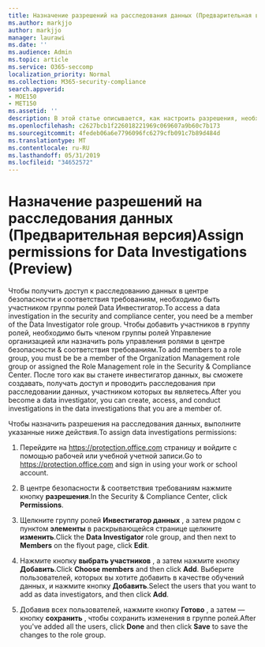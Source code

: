 ```yaml
---
title: Назначение разрешений на расследования данных (Предварительная версия)
ms.author: markjjo
author: markjjo
manager: laurawi
ms.date: ''
ms.audience: Admin
ms.topic: article
ms.service: O365-seccomp
localization_priority: Normal
ms.collection: M365-security-compliance
search.appverid:
- MOE150
- MET150
ms.assetid: ''
description: В этой статье описывается, как настроить разрешения, необходимые для использования средства расследования данных в Microsoft 365.
ms.openlocfilehash: c2627bcb1f226018221969c069607a9b60c7b173
ms.sourcegitcommit: 4fedeb06a6e7796096fc6279cfb091c7b89d484d
ms.translationtype: MT
ms.contentlocale: ru-RU
ms.lasthandoff: 05/31/2019
ms.locfileid: "34652572"
---
```

# <a name="assign-permissions-for-data-investigations-preview"></a><span data-ttu-id="9de27-103">Назначение разрешений на расследования данных (Предварительная версия)</span><span class="sxs-lookup"><span data-stu-id="9de27-103">Assign permissions for Data Investigations (Preview)</span></span>

<span data-ttu-id="9de27-104">Чтобы получить доступ к расследованию данных в центре безопасности и соответствия требованиям, необходимо быть участником группы ролей Data Инвестигатор.</span><span class="sxs-lookup"><span data-stu-id="9de27-104">To access a data investigation in the security and compliance center, you need be a member of the Data Investigator role group.</span></span> <span data-ttu-id="9de27-105">Чтобы добавить участников в группу ролей, необходимо быть членом группы ролей Управление организацией или назначить роль управления ролями в центре безопасности & соответствия требованиям.</span><span class="sxs-lookup"><span data-stu-id="9de27-105">To add members to a role group, you must be be a member of the Organization Management role group or assigned the Role Management role in the Security & Compliance Center.</span></span> <span data-ttu-id="9de27-106">После того как вы станете инвестигатор данных, вы сможете создавать, получать доступ и проводить расследования при расследовании данных, участником которых вы являетесь.</span><span class="sxs-lookup"><span data-stu-id="9de27-106">After you become a data investigator, you can create, access, and conduct investigations in the data investigations that you are a member of.</span></span>

<span data-ttu-id="9de27-107">Чтобы назначить разрешения на расследования данных, выполните указанные ниже действия.</span><span class="sxs-lookup"><span data-stu-id="9de27-107">To assign data investigations permissions:</span></span>

1. <span data-ttu-id="9de27-108">Перейдите на https://protection.office.com страницу и войдите с помощью рабочей или учебной учетной записи.</span><span class="sxs-lookup"><span data-stu-id="9de27-108">Go to https://protection.office.com and sign in using your work or school account.</span></span>

2. <span data-ttu-id="9de27-109">В центре безопасности & соответствия требованиям нажмите кнопку **разрешения**.</span><span class="sxs-lookup"><span data-stu-id="9de27-109">In the Security & Compliance Center, click **Permissions**.</span></span> 

3. <span data-ttu-id="9de27-110">Щелкните группу ролей **Инвестигатор данных** , а затем рядом с пунктом **элементы** в раскрывающейся странице щелкните **изменить**.</span><span class="sxs-lookup"><span data-stu-id="9de27-110">Click the **Data Investigator** role group, and then next to **Members** on the flyout page, click **Edit**.</span></span>

4. <span data-ttu-id="9de27-111">Нажмите кнопку **выбрать участников** , а затем нажмите кнопку **Добавить**.</span><span class="sxs-lookup"><span data-stu-id="9de27-111">Click **Choose members** and then click **Add**.</span></span> <span data-ttu-id="9de27-112">Выберите пользователей, которых вы хотите добавить в качестве обучений данных, и нажмите кнопку **Добавить**.</span><span class="sxs-lookup"><span data-stu-id="9de27-112">Select the users that you want to add as data investigators, and then click **Add**.</span></span>

5. <span data-ttu-id="9de27-113">Добавив всех пользователей, нажмите кнопку **Готово** , а затем — кнопку **сохранить** , чтобы сохранить изменения в группе ролей.</span><span class="sxs-lookup"><span data-stu-id="9de27-113">After you've added all the users, click **Done** and then click **Save** to save the changes to the role group.</span></span>